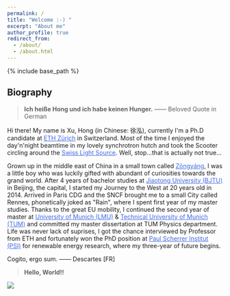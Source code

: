 ```yaml
---
permalink: /
title: "Welcome :-) "
excerpt: "About me"
author_profile: true
redirect_from: 
  - /about/
  - /about.html
---
```

<!-- Global site tag (gtag.js) - Google Analytics -->
<script async src="https://www.googletagmanager.com/gtag/js?id=UA-129282360-1"></script>
<script>
  window.dataLayer = window.dataLayer || [];
  function gtag(){dataLayer.push(arguments);}
  gtag('js', new Date());

  gtag('config', 'UA-129282360-1');
</script>

{% include base_path %}


## Biography

>**Ich heiße Hong und ich habe keinen Hunger.** —— Beloved Quote in German

<p>Hi there! My name is Xu, Hong (in Chinese: 徐泓), currently I'm a Ph.D candidate at <a href="https://www.ethz.ch/en.html" style="color:rgb(65, 105, 225);" onClick="ga('send', 'event', { eventCategory: '', eventAction: 'click', eventLabel: '', eventValue: 1});" target="_blank">ETH Zürich</a> in Switzerland. Most of the time I enjoyed the day'n'night beamtime in my lovely synchrotron hutch and took the Scooter circling around the <a href="https://www.psi.ch/sls/" style="color:rgb(65, 105, 225);" onClick="ga('send', 'event', { eventCategory: '', eventAction: 'click', eventLabel: '', eventValue: 1});" target="_blank">Swiss Light Source</a>. Well, stop...that is actually not true...</p> 

<p>Grown up in the middle east of China in a small town called <a href="https://www.google.com/maps/place/%E4%B8%AD%E5%9B%BD%E5%AE%89%E5%BE%BD%E7%9C%81%E5%AE%89%E5%BA%86%E5%B8%82%E6%9E%9E%E9%98%B3%E5%8E%BF/@30.8577548,117.1307693,10z/data=!3m1!4b1!4m5!3m4!1s0x34348f82e68d264d:0x42fdf5bcd3d7d384!8m2!3d30.700733!4d117.2202" style="color:rgb(65, 105, 225);" onClick="ga('send', 'event', { eventCategory: '', eventAction: 'click', eventLabel: '', eventValue: 1});" target="_blank">Zōngyáng</a>, I was a little boy who was luckily gifted with abundant of curiosities towards the grand world. After 4 years of bachelor studies at <a href="http://en.njtu.edu.cn/" style="color:rgb(65, 105, 225);" onClick="ga('send', 'event', { eventCategory: '', eventAction: 'click', eventLabel: '', eventValue: 1});" target="_blank">Jiaotong University (BJTU)</a> in Beijing, the capital, I started my Journey to the West at 20 years old in 2014. Arrived in Paris CDG and the SNCF brought me to a small City called Rennes, phonetically joked as "Rain", where I spent first year of my master studies. Thanks to the great EU mobility, I continued the second year of master at <a href="https://www.en.uni-muenchen.de/index.html" style="color:rgb(65, 105, 225);" onClick="ga('send', 'event', { eventCategory: '', eventAction: 'click', eventLabel: '', eventValue: 1});" target="_blank">University of Munich (LMU)</a> & <a href="https://www.tum.de/" style="color:rgb(65, 105, 225);" onClick="ga('send', 'event', { eventCategory: '', eventAction: 'click', eventLabel: '', eventValue: 1});" target="_blank">Technical University of Munich (TUM)</a> and committed my master dissertation at TUM Physics department. Life was never lack of suprises, I got the chance interviewed by Professor from ETH and fortunately won the PhD position at <a href="https://www.psi.ch/" style="color:rgb(65, 105, 225);" onClick="ga('send', 'event', { eventCategory: '', eventAction: 'click', eventLabel: '', eventValue: 1});" target="_blank">Paul Scherrer Institut (PSI)</a> for renewable energy research, where my three-year of future begins. </p> 

<p>Cogito, ergo sum. —— Descartes [FR] </p> 

<div id="google_translate_element"></div><script type="text/javascript">
function googleTranslateElementInit() {
  new google.translate.TranslateElement({pageLanguage: 'en', multilanguagePage: true}, 'google_translate_element');
}
</script><script type="text/javascript" src="//translate.google.com/translate_a/element.js?cb=googleTranslateElementInit"></script>  

>**Hello, World!!**

<script type='text/javascript' id='clustrmaps' src='//cdn.clustrmaps.com/map_v2.js?cl=bfbfbf&w=a&t=t&d=31-oTbxba9tgCZlE4jtgH4WP8bNi_2y2Qgo5dZNFtRk&co=ffffff&cmo=ffc553&cmn=ff5353&ct=c4bebe'></script>

<a href="https://info.flagcounter.com/D897"><img src="https://s01.flagcounter.com/count/D897/bg_FFFFFF/txt_404040/border_FFFFFF/columns_8/maxflags_16/viewers_3/labels_0/pageviews_1/flags_0/percent_0/" border="0"></a>
